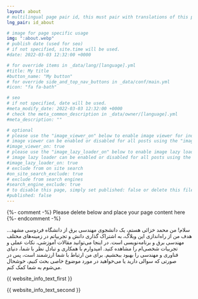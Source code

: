 ```yaml
---
layout: about
# multilingual page pair id, this must pair with translations of this page. (This name must be unique)
lng_pair: id_about

# image for page specific usage
img: ":about.webp"
# publish date (used for seo)
# if not specified, site.time will be used.
#date: 2022-03-03 12:32:00 +0000

# for override items in _data/lang/[language].yml
#title: My title
#button_name: "My button"
# for override side_and_top_nav_buttons in _data/conf/main.yml
#icon: "fa fa-bath"

# seo
# if not specified, date will be used.
#meta_modify_date: 2022-03-03 12:32:00 +0000
# check the meta_common_description in _data/owner/[language].yml
#meta_description: ""

# optional
# please use the "image_viewer_on" below to enable image viewer for individual pages or posts (_posts/ or [language]/_posts folders).
# image viewer can be enabled or disabled for all posts using the "image_viewer_posts: true" setting in _data/conf/main.yml.
#image_viewer_on: true
# please use the "image_lazy_loader_on" below to enable image lazy loader for individual pages or posts (_posts/ or [language]/_posts folders).
# image lazy loader can be enabled or disabled for all posts using the "image_lazy_loader_posts: true" setting in _data/conf/main.yml.
#image_lazy_loader_on: true
# exclude from on site search
#on_site_search_exclude: true
# exclude from search engines
#search_engine_exclude: true
# to disable this page, simply set published: false or delete this file
#published: false
---
```


{%- comment -%} Please delete below and place your page content here {%- endcomment -%}

سلام! من محمد خزائی هستم، یک دانشجوی مهندسی برق از دانشگاه فردوسی مشهد...
هدف من از راه‌اندازی این وبلاگ، به اشتراک گذاری دانش و تجربیاتم در زمینه‌های مختلف مهندسی برق و برنامه‌نویسی است. در اینجا می‌توانید مقالات آموزشی، نکات عملی و تجربیات شخصی‌ام را مشاهده کنید. امیدوارم با همکاری و تبادل نظر با شما، دنیای 
فناوری و مهندسی را بهبود ببخشیم.
برای من ارتباط با شما ارزشمند است، پس در صورتی که سوالی دارید یا می‌خواهید در مورد موضوع خاصی بحث کنیم، خوشحال می‌شوم به شما کمک کنم.



{{ website_info_text_first }}

{{ website_info_text_second }}
